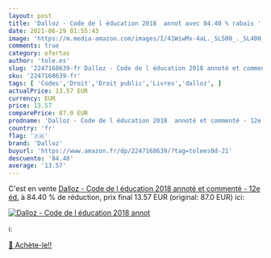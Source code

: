 ```yaml
---
layout: post
title: 'Dalloz - Code de l éducation 2018  annot avec 84.40 % rabais '
date: 2021-06-29 01:55:43
image: 'https://m.media-amazon.com/images/I/41WiwMx-4aL._SL500_._SL400_.jpg'
comments: true
category: ofertas
author: 'tole.es'
slug: '2247168639-fr Dalloz - Code de l éducation 2018 annoté et commenté - 12e...'
sku: '2247168639-fr'
tags: [ 'Codes','Droit','Droit public','Livres','dalloz', ]
actualPrice: 13.57 EUR
currency: EUR
price: 13.57
comparePrice: 87.0 EUR
prodname: 'Dalloz - Code de l éducation 2018  annoté et commenté - 12e éd.'
country: 'fr'
flag: '🇫🇷'
brand: 'Dalloz'
buyurl: 'https://www.amazon.fr/dp/2247168639/?tag=tolees0d-21'
descuento: '84.40'
average: '13.57'
---
```


C'est en vente [Dalloz - Code de l éducation 2018  annoté et commenté - 12e éd.](https://www.amazon.fr/dp/2247168639/?tag=tolees0d-21)  à  84.40 % de réduction, prix final  13.57 EUR (original: 87.0 EUR) ici:

[![Dalloz - Code de l éducation 2018  annot](https://m.media-amazon.com/images/I/41WiwMx-4aL._SL500_._SL400_.jpg)](https://www.amazon.fr/dp/2247168639/?tag=tolees0d-21)

ℹ️:


[🛒 Achète-le!!](https://www.amazon.fr/dp/2247168639/?tag=tolees0d-21)
